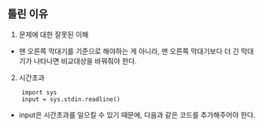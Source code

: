 ## 틀린 이유
1. 문제에 대한 잘못된 이해   
- 맨 오른쪽 막대기를 기준으로 해야하는 게 아니라, 맨 오른쪽 막대기보다 더 긴 막대기가 나타나면 비교대상을 바꿔줘야 한다.
2. 시간초과   
```
    import sys
    input = sys.stdin.readline()
```
- input은 시간초과를 일으킬 수 있기 때문에, 다음과 같은 코드를 추가해주어야 한다.